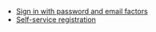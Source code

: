 * [Sign in with password and email factors](/docs/guides/oie-embedded-sdk-use-case-sign-in-pwd-email/java/main/)
* [Self-service registration](/docs/guides/oie-embedded-sdk-use-case-self-reg/java/main/)
